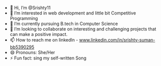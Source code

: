 - 👋 Hi, I’m @Srishty11
- 👀 I’m interested in web development and little bit Competitive Programming 
- 🌱 I’m currently pursuing B.tech in Computer Science 
- 💞️ I’m looking to collaborate on  interesting and challenging projects that can make a positive impact.
- 📫 How to reach me on linkedIn - www.linkedin.com/in/srishty-suman-bb5390295
- 😄 Pronouns: She/Her
- ⚡ Fun fact: sing my self-written Song

<!---
Srishty11/Srishty11 is a ✨ special ✨ repository because its `README.md` (this file) appears on your GitHub profile.
You can click the Preview link to take a look at your changes.
--->
